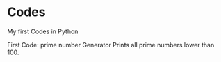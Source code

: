 # Codes
My first Codes in Python 

First Code:
  prime number Generator
    Prints all prime numbers lower than 100. 
